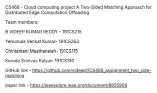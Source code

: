 CS466 - Cloud computing project
A Two-Sided Matching Approach for Distributed Edge Computation Offoading

Team members:

B VIDEEP KUMAR REDDY - 191CS215

Yenumula Venkat Kumar- 191CS263

Chintamani Masthanaiah- 191CS115

Korada Srinivas Kalyan-191CS130


GitHub link - https://github.com/videep1/CS466_assignment_two_side-matching



paper link - https://ieeexplore.ieee.org/document/8855906
